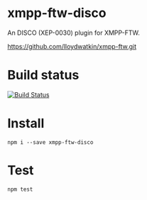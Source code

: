 xmpp-ftw-disco
==============

An DISCO (XEP-0030) plugin for XMPP-FTW.

https://github.com/lloydwatkin/xmpp-ftw.git

# Build status

[![Build Status](https://secure.travis-ci.org/lloydwatkin/xmpp-ftw-disco.png)](http://travis-ci.org/lloydwatkin/xmpp-ftw-disco)

# Install

```
npm i --save xmpp-ftw-disco
```

# Test

```
npm test
```
